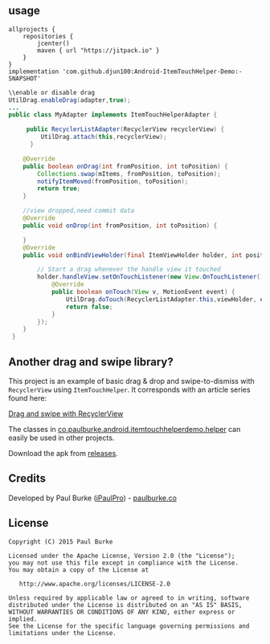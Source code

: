 ## usage
```GRADLE
allprojects {
	repositories {
		jcenter()
		maven { url "https://jitpack.io" }
	}
}
implementation 'com.github.djun100:Android-ItemTouchHelper-Demo:-SNAPSHOT'
```

```JAVA
\\enable or disable drag
UtilDrag.enableDrag(adapter,true);
...
public class MyAdapter implements ItemTouchHelperAdapter {

     public RecyclerListAdapter(RecyclerView recyclerView) {
         UtilDrag.attach(this,recyclerView);
      }

    @Override
    public boolean onDrag(int fromPosition, int toPosition) {
        Collections.swap(mItems, fromPosition, toPosition);
        notifyItemMoved(fromPosition, toPosition);
        return true;
    }

    //view dropped,need commit data
    @Override
    public void onDrop(int fromPosition, int toPosition) {

    }
    @Override
    public void onBindViewHolder(final ItemViewHolder holder, int position) {

        // Start a drag whenever the handle view it touched
        holder.handleView.setOnTouchListener(new View.OnTouchListener() {
            @Override
            public boolean onTouch(View v, MotionEvent event) {
                UtilDrag.doTouch(RecyclerListAdapter.this,viewHolder, event);
                return false;
            }
        });
    }
 }
```

## Another drag and swipe library?

This project is an example of basic drag & drop and swipe-to-dismiss with `RecyclerView` using `ItemTouchHelper`. It corresponds with an article series found here:

[Drag and swipe with RecyclerView](https://medium.com/@ipaulpro/drag-and-swipe-with-recyclerview-b9456d2b1aaf)

The classes in [co.paulburke.android.itemtouchhelperdemo.helper](https://github.com/iPaulPro/Android-ItemTouchHelper-Demo/tree/master/app/src/main/java/co/paulburke/android/itemtouchhelperdemo/helper) can easily be used in other projects.

Download the apk from [releases](https://github.com/ipaulpro/Android-ItemTouchHelper-Demo/releases).

## Credits

Developed by Paul Burke ([iPaulPro](https://github.com/iPaulPro)) - [paulburke.co](http://paulburke.co/)

## License

    Copyright (C) 2015 Paul Burke

    Licensed under the Apache License, Version 2.0 (the "License");
    you may not use this file except in compliance with the License.
    You may obtain a copy of the License at

       http://www.apache.org/licenses/LICENSE-2.0

    Unless required by applicable law or agreed to in writing, software
    distributed under the License is distributed on an "AS IS" BASIS,
    WITHOUT WARRANTIES OR CONDITIONS OF ANY KIND, either express or implied.
    See the License for the specific language governing permissions and
    limitations under the License.